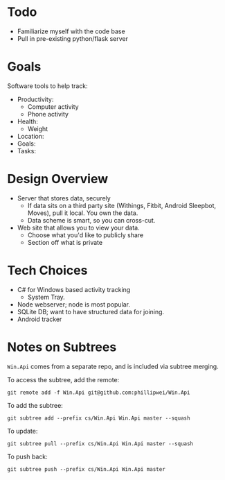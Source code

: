 # Todo #
* Familiarize myself with the code base
* Pull in pre-existing python/flask server

# Goals #
Software tools to help track:

* Productivity:
    * Computer activity
    * Phone activity
* Health:
    * Weight
* Location:
* Goals:
* Tasks:

# Design Overview #
* Server that stores data, securely
    * If data sits on a third party site (Withings, Fitbit, Android Sleepbot,
      Moves), pull it local. You own the data.
    * Data scheme is smart, so you can cross-cut.
* Web site that allows you to view your data.
    * Choose what you'd like to publicly share
    * Section off what is private

# Tech Choices #
* C# for Windows based activity tracking
    * System Tray.
* Node webserver; node is most popular.
* SQLite DB; want to have structured data for joining.
* Android tracker

# Notes on Subtrees #
<code>Win.Api</code> comes from a separate repo, and is included via subtree
merging.

To access the subtree, add the remote:

    git remote add -f Win.Api git@github.com:phillipwei/Win.Api

To add the subtree:

    git subtree add --prefix cs/Win.Api Win.Api master --squash

To update:

    git subtree pull --prefix cs/Win.Api Win.Api master --squash

To push back:

    git subtree push --prefix cs/Win.Api Win.Api master
